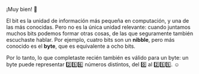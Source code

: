 ¡Muy bien! :clap:

El bit es la unidad de información más pequeña en computación, y una de las más conocidas. Pero no es la única unidad relevante: cuando juntamos muchos bits podemos formar otras cosas, de las que seguramente también escuchaste hablar. Por ejemplo, cuatro bits son un **nibble**, pero más conocido es el **byte**, que es equivalente a ocho bits.

Por lo tanto, lo que completaste recién también es válido para un byte: un byte puede representar :two::five::six: números distintos, del :zero: al :two::five::five:. :relaxed:
